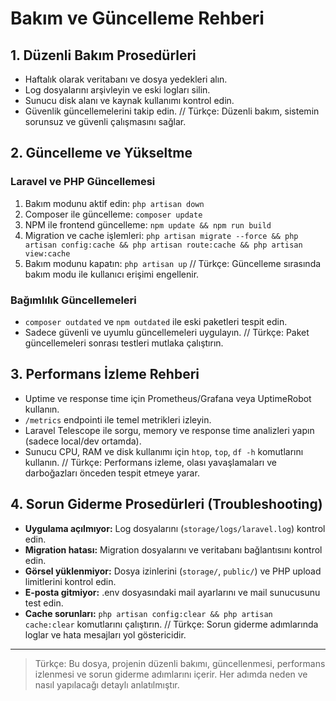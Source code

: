 # Bakım ve Güncelleme Rehberi

## 1. Düzenli Bakım Prosedürleri

- Haftalık olarak veritabanı ve dosya yedekleri alın.
- Log dosyalarını arşivleyin ve eski logları silin.
- Sunucu disk alanı ve kaynak kullanımı kontrol edin.
- Güvenlik güncellemelerini takip edin.
// Türkçe: Düzenli bakım, sistemin sorunsuz ve güvenli çalışmasını sağlar.

## 2. Güncelleme ve Yükseltme

### Laravel ve PHP Güncellemesi
1. Bakım modunu aktif edin: `php artisan down`
2. Composer ile güncelleme: `composer update`
3. NPM ile frontend güncelleme: `npm update && npm run build`
4. Migration ve cache işlemleri: `php artisan migrate --force && php artisan config:cache && php artisan route:cache && php artisan view:cache`
5. Bakım modunu kapatın: `php artisan up`
// Türkçe: Güncelleme sırasında bakım modu ile kullanıcı erişimi engellenir.

### Bağımlılık Güncellemeleri
- `composer outdated` ve `npm outdated` ile eski paketleri tespit edin.
- Sadece güvenli ve uyumlu güncellemeleri uygulayın.
// Türkçe: Paket güncellemeleri sonrası testleri mutlaka çalıştırın.

## 3. Performans İzleme Rehberi

- Uptime ve response time için Prometheus/Grafana veya UptimeRobot kullanın.
- `/metrics` endpointi ile temel metrikleri izleyin.
- Laravel Telescope ile sorgu, memory ve response time analizleri yapın (sadece local/dev ortamda).
- Sunucu CPU, RAM ve disk kullanımı için `htop`, `top`, `df -h` komutlarını kullanın.
// Türkçe: Performans izleme, olası yavaşlamaları ve darboğazları önceden tespit etmeye yarar.

## 4. Sorun Giderme Prosedürleri (Troubleshooting)

- **Uygulama açılmıyor:** Log dosyalarını (`storage/logs/laravel.log`) kontrol edin.
- **Migration hatası:** Migration dosyalarını ve veritabanı bağlantısını kontrol edin.
- **Görsel yüklenmiyor:** Dosya izinlerini (`storage/`, `public/`) ve PHP upload limitlerini kontrol edin.
- **E-posta gitmiyor:** .env dosyasındaki mail ayarlarını ve mail sunucusunu test edin.
- **Cache sorunları:** `php artisan config:clear && php artisan cache:clear` komutlarını çalıştırın.
// Türkçe: Sorun giderme adımlarında loglar ve hata mesajları yol göstericidir.

---

> Türkçe: Bu dosya, projenin düzenli bakımı, güncellenmesi, performans izlenmesi ve sorun giderme adımlarını içerir. Her adımda neden ve nasıl yapılacağı detaylı anlatılmıştır. 